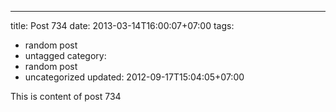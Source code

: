 ---
title: Post 734
date: 2013-03-14T16:00:07+07:00
tags:
  - random post
  - untagged
category:
  - random post
  - uncategorized
updated: 2012-09-17T15:04:05+07:00

This is content of post 734